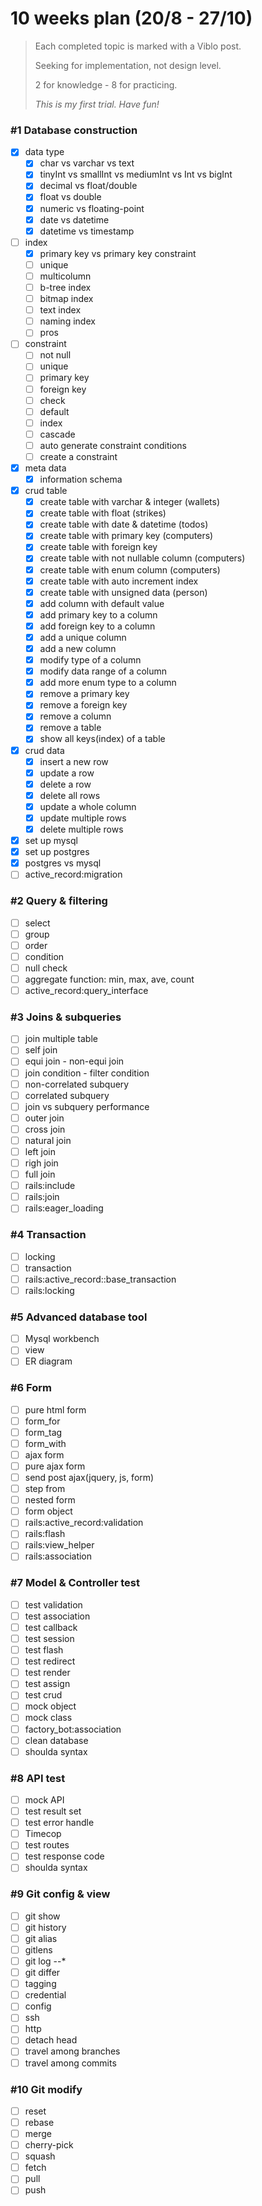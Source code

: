 # 10 weeks plan (20/8 - 27/10)

> Each completed topic is marked with a Viblo post.
>
> Seeking for implementation, not design level.
>
> 2 for knowledge - 8 for practicing.
>
> _This is my first trial. Have fun!_

### #1 Database construction
- [x] data type
  - [x] char vs varchar vs text
  - [x] tinyInt vs smallInt vs mediumInt vs Int vs bigInt
  - [x] decimal vs float/double
  - [x] float vs double
  - [x] numeric vs floating-point
  - [x] date vs datetime
  - [x] datetime vs timestamp
- [ ] index
  - [x] primary key vs primary key constraint
  - [ ] unique
  - [ ] multicolumn
  - [ ] b-tree index
  - [ ] bitmap index
  - [ ] text index
  - [ ] naming index
  - [ ] pros
- [ ] constraint
  - [ ] not null
  - [ ] unique
  - [ ] primary key
  - [ ] foreign key
  - [ ] check
  - [ ] default
  - [ ] index
  - [ ] cascade
  - [ ] auto generate constraint conditions
  - [ ] create a constraint
- [x] meta data
  - [x] information schema
- [x] crud table
  - [x] create table with varchar & integer (wallets)
  - [x] create table with float (strikes)
  - [x] create table with date & datetime (todos)
  - [x] create table with primary key (computers)
  - [x] create table with foreign key
  - [x] create table with not nullable column (computers)
  - [x] create table with enum column (computers)
  - [x] create table with auto increment index
  - [x] create table with unsigned data (person)
  - [x] add column with default value
  - [x] add primary key to a column
  - [x] add foreign key to a column
  - [x] add a unique column
  - [x] add a new column
  - [x] modify type of a column
  - [x] modify data range of a column
  - [x] add more enum type to a column
  - [x] remove a primary key
  - [x] remove a foreign key
  - [x] remove a column
  - [x] remove a table
  - [x] show all keys(index) of a table
- [x] crud data
  - [x] insert a new row
  - [x] update a row
  - [x] delete a row
  - [x] delete all rows
  - [x] update a whole column
  - [x] update multiple rows
  - [x] delete multiple rows
- [x] set up mysql
- [x] set up postgres
- [x] postgres vs mysql
- [ ] active_record:migration

### #2 Query & filtering
- [ ] select
- [ ] group
- [ ] order
- [ ] condition
- [ ] null check
- [ ] aggregate function: min, max, ave, count
- [ ] active_record:query_interface

### #3 Joins & subqueries
- [ ] join multiple table
- [ ] self join
- [ ] equi join - non-equi join
- [ ] join condition - filter condition
- [ ] non-correlated subquery
- [ ] correlated subquery
- [ ] join vs subquery performance
- [ ] outer join
- [ ] cross join
- [ ] natural join
- [ ] left join
- [ ] righ join
- [ ] full join
- [ ] rails:include
- [ ] rails:join
- [ ] rails:eager_loading

### #4 Transaction
- [ ] locking
- [ ] transaction
- [ ] rails:active_record::base_transaction
- [ ] rails:locking

### #5 Advanced database tool
- [ ] Mysql workbench
- [ ] view
- [ ] ER diagram

### #6 Form
- [ ] pure html form
- [ ] form_for
- [ ] form_tag
- [ ] form_with
- [ ] ajax form
- [ ] pure ajax form
- [ ] send post ajax(jquery, js, form)
- [ ] step from
- [ ] nested form
- [ ] form object
- [ ] rails:active_record:validation
- [ ] rails:flash
- [ ] rails:view_helper
- [ ] rails:association

### #7 Model & Controller test
- [ ] test validation
- [ ] test association
- [ ] test callback
- [ ] test session
- [ ] test flash
- [ ] test redirect
- [ ] test render
- [ ] test assign
- [ ] test crud
- [ ] mock object
- [ ] mock class
- [ ] factory_bot:association
- [ ] clean database
- [ ] shoulda syntax

### #8 API test
- [ ] mock API
- [ ] test result set
- [ ] test error handle
- [ ] Timecop
- [ ] test routes
- [ ] test response code
- [ ] shoulda syntax

### #9 Git config & view
- [ ] git show
- [ ] git history
- [ ] git alias
- [ ] gitlens
- [ ] git log --*
- [ ] git differ
- [ ] tagging
- [ ] credential
- [ ] config
- [ ] ssh
- [ ] http
- [ ] detach head
- [ ] travel among branches
- [ ] travel among commits

### #10 Git modify
- [ ] reset
- [ ] rebase
- [ ] merge
- [ ] cherry-pick
- [ ] squash
- [ ] fetch
- [ ] pull
- [ ] push
